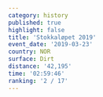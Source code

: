 ```yaml
---
category: history
published: true
highlight: false
title: 'Stokkaløpet 2019'
event_date: '2019-03-23'
country: NOR
surface: Dirt
distance: '42,195'
time: '02:59:46'
ranking: '2 / 17'
---
```


